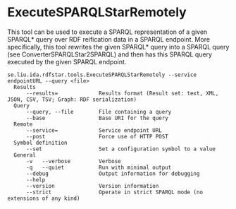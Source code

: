 # ExecuteSPARQLStarRemotely

This tool can be used to execute a SPARQL representation of a given SPARQL* query over RDF reification data in a SPARQL endpoint. More specifically, this tool rewrites the given SPARQL* query into a SPARQL query (see ConverterSPARQLStar2SPARQL) and then has this SPARQL query executed by the given SPARQL endpoint.

```
se.liu.ida.rdfstar.tools.ExecuteSPARQLStarRemotely --service endpointURL --query <file>
  Results
      --results=             Results format (Result set: text, XML, JSON, CSV, TSV; Graph: RDF serialization)
  Query
      --query, --file        File containing a query
      --base                 Base URI for the query
  Remote
      --service=             Service endpoint URL
      --post                 Force use of HTTP POST
  Symbol definition
      --set                  Set a configuration symbol to a value
  General
      -v   --verbose         Verbose
      -q   --quiet           Run with minimal output
      --debug                Output information for debugging
      --help
      --version              Version information
      --strict               Operate in strict SPARQL mode (no extensions of any kind)
```